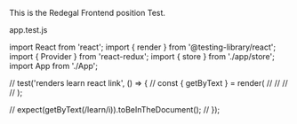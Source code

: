 This is the Redegal Frontend position Test.




app.test.js 


import React from 'react';
import { render } from '@testing-library/react';
import { Provider } from 'react-redux';
import { store } from './app/store';
import App from './App';

// test('renders learn react link', () => {
//  const { getByText } = render(
//    <Provider store={store}>
//      <App />
//    </Provider>
//  );

//  expect(getByText(/learn/i)).toBeInTheDocument();
// });
